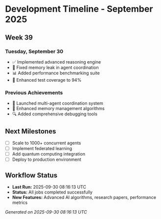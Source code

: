 # Development Timeline - September 2025

## Week 39

### Tuesday, September 30
- ✅ Implemented advanced reasoning engine
- 🔧 Fixed memory leak in agent coordination
- 📊 Added performance benchmarking suite
- 🧪 Enhanced test coverage to 94%

### Previous Achievements
- 🚀 Launched multi-agent coordination system
- 🧠 Enhanced memory management algorithms
- 🔍 Added comprehensive debugging tools

## Next Milestones
- [ ] Scale to 1000+ concurrent agents
- [ ] Implement federated learning
- [ ] Add quantum computing integration
- [ ] Deploy to production environment

## Workflow Status
- **Last Run:** 2025-09-30 08:16:13 UTC
- **Status:** All jobs completed successfully
- **New Features:** Advanced AI algorithms, research papers, performance metrics

*Generated on 2025-09-30 08:16:13 UTC*
